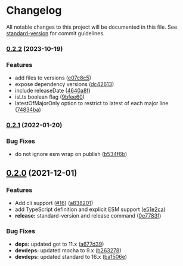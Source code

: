 # Changelog

All notable changes to this project will be documented in this file. See [standard-version](https://github.com/conventional-changelog/standard-version) for commit guidelines.

### [0.2.2](https://github.com/pkgjs/nv/compare/v0.2.1...v0.2.2) (2023-10-19)


### Features

* add files to versions ([e07c8c5](https://github.com/pkgjs/nv/commit/e07c8c585aff1a2e890a1fe60328aacebec4040e))
* expose dependency versions ([dc42613](https://github.com/pkgjs/nv/commit/dc426133d3d0f3fe6947b32bd4e35454be3db48a))
* include releaseDate ([4640a8f](https://github.com/pkgjs/nv/commit/4640a8ff433e7d6f4a92da733cc819b34594613e))
* isLts boolean flag ([9bfee60](https://github.com/pkgjs/nv/commit/9bfee60276ac672f261f288f1a692d8402054885))
* latestOfMajorOnly option to restrict to latest of each major line ([74834ba](https://github.com/pkgjs/nv/commit/74834ba507835606224235d4a6a964112acb61eb))

### [0.2.1](https://github.com/pkgjs/nv/compare/v0.2.0...v0.2.1) (2022-01-20)


### Bug Fixes

* do not ignore esm wrap on publish ([b534f6b](https://github.com/pkgjs/nv/commit/b534f6bc1cd98c7db31fae7e2ba77b818591af4d))

## [0.2.0](https://github.com/pkgjs/nv/compare/v0.1.0...v0.2.0) (2021-12-01)


### Features

* Add cli support ([#16](https://github.com/pkgjs/nv/issues/16)) ([a838201](https://github.com/pkgjs/nv/commit/a838201d2fc7d595d48a0f2385528d9569bfe371))
* add TypeScript definition and explicit ESM support ([e51e2ca](https://github.com/pkgjs/nv/commit/e51e2ca7c02b0b39f10a5b1b95144d21be616a08))
* **release:** standard-version and release command ([0e7783f](https://github.com/pkgjs/nv/commit/0e7783f91eb799ac805b458c8614e3a1a0ddfe43))


### Bug Fixes

* **deps:** updated got to 11.x ([a677d39](https://github.com/pkgjs/nv/commit/a677d39d296f7b7ba47b0181d2a1a0b1a3bbd7e4))
* **devdeps:** updated mocha to 9.x ([b263278](https://github.com/pkgjs/nv/commit/b26327899a1c2944b76a322f65fdcfc5133fe777))
* **devdeps:** updated standard to 16.x ([ba1506e](https://github.com/pkgjs/nv/commit/ba1506ee74a556e4d6c482ee9a9209d895d1ca34))
